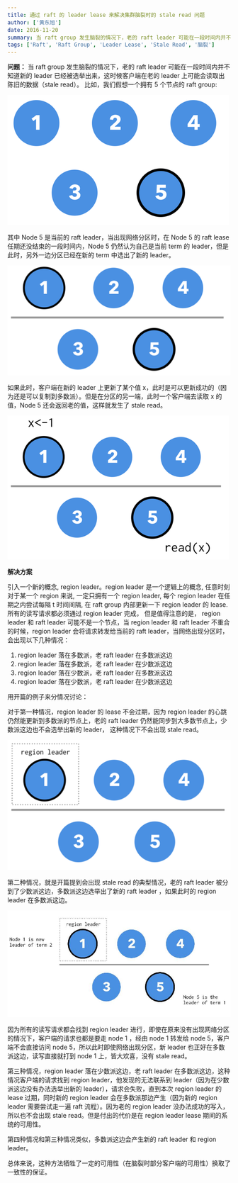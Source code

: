 ```yaml
---
title: 通过 raft 的 leader lease 来解决集群脑裂时的 stale read 问题
author: ['黄东旭']
date: 2016-11-20
summary: 当 raft group 发生脑裂的情况下，老的 raft leader 可能在一段时间内并不知道新的 leader 已经被选举出来，这时候客户端在老的 leader 上可能会读取出陈旧的数据（stale read）。TiDB 为 raft 引入 leader lease 机制解决这一问题。
tags: ['Raft', 'Raft Group', 'Leader Lease', 'Stale Read', '脑裂']
---
```



**问题：**
当 raft group 发生脑裂的情况下，老的 raft leader 可能在一段时间内并不知道新的 leader 已经被选举出来，这时候客户端在老的 leader 上可能会读取出陈旧的数据（stale read）。
比如，我们假想一个拥有 5 个节点的 raft group:

![](media/stale/1.png)

其中 Node 5 是当前的 raft leader，当出现网络分区时，在 Node 5 的 raft lease 任期还没结束的一段时间内，Node 5 仍然认为自己是当前 term 的 leader，但是此时，另外一边分区已经在新的 term 中选出了新的 leader。

![](media/stale/2.png)

如果此时，客户端在新的 leader 上更新了某个值 x，此时是可以更新成功的（因为还是可以复制到多数派）。但是在分区的另一端，此时一个客户端去读取 x 的值，Node 5 还会返回老的值，这样就发生了 stale read。

![](media/stale/3.png)

**解决方案**

引入一个新的概念, region leader。region leader 是一个逻辑上的概念, 任意时刻对于某一个 region 来说, 一定只拥有一个 region leader, 每个 region leader 在任期之内尝试每隔 t 时间间隔, 在 raft group 内部更新一下 region leader 的 lease. 所有的读写请求都必须通过 region leader 完成，
但是值得注意的是， region leader 和 raft leader 可能不是一个节点，当 region leader 和 raft leader 不重合的时候，region leader 会将请求转发给当前的 raft leader，当网络出现分区时，会出现以下几种情况：

1. region leader 落在多数派，老 raft leader 在多数派这边
2. region leader 落在多数派，老 raft leader 在少数派这边
3. region leader 落在少数派，老 raft leader 在多数派这边
4. region leader 落在少数派，老 raft leader 在少数派这边

用开篇的例子来分情况讨论：

对于第一种情况，region leader 的 lease 不会过期，因为 region leader 的心跳仍然能更新到多数派的节点上，老的 raft leader 仍然能同步到大多数节点上，少数派这边也不会选举出新的 leader， 这种情况下不会出现 stale read。

![](media/stale/4.png)

第二种情况，就是开篇提到会出现 stale read 的典型情况，老的 raft leader 被分到了少数派这边，多数派这边选举出了新的 raft leader ，如果此时的 region leader 在多数派这边。

![](media/stale/5.jpg)

因为所有的读写请求都会找到 region leader 进行，即使在原来没有出现网络分区的情况下，客户端的请求也都是要走 node 1 ，经由 node 1 转发给 node 5，客户端不会直接访问 node 5，所以此时即使网络出现分区，新 leader 也正好在多数派这边，读写直接就打到 node 1 上，皆大欢喜，没有 stale read。

第三种情况，region leader 落在少数派这边，老 raft leader 在多数派这边，这种情况客户端的请求找到 region leader，他发现的无法联系到 leader（因为在少数派这边没有办法选举出新的 leader），请求会失败，直到本次 region leader 的 lease 过期，同时新的 region leader 会在多数派那边产生（因为新的 region leader 需要尝试走一遍 raft 流程）。因为老的 region leader 没办法成功的写入，所以也不会出现 stale read。但是付出的代价是在 region leader lease 期间的系统的可用性。

第四种情况和第三种情况类似，多数派这边会产生新的 raft leader 和 region leader。

总体来说，这种方法牺牲了一定的可用性（在脑裂时部分客户端的可用性）换取了一致性的保证。
